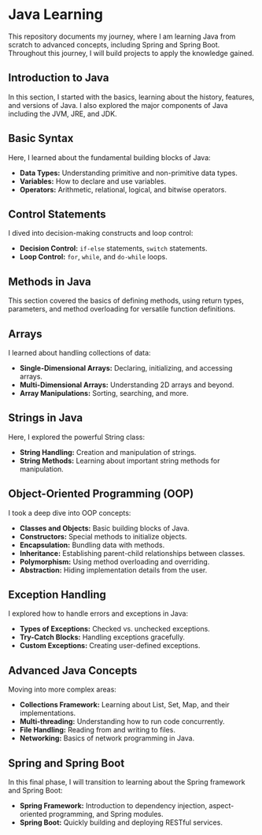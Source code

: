 # Java Learning

This repository documents my journey, where I am learning Java from scratch to advanced concepts, including Spring and Spring Boot. Throughout this journey, I will build projects to apply the knowledge gained.

## Introduction to Java

In this section, I started with the basics, learning about the history, features, and versions of Java. I also explored the major components of Java including the JVM, JRE, and JDK.

## Basic Syntax

Here, I learned about the fundamental building blocks of Java:
- **Data Types:** Understanding primitive and non-primitive data types.
- **Variables:** How to declare and use variables.
- **Operators:** Arithmetic, relational, logical, and bitwise operators.

## Control Statements

I dived into decision-making constructs and loop control:
- **Decision Control:** `if-else` statements, `switch` statements.
- **Loop Control:** `for`, `while`, and `do-while` loops.

## Methods in Java

This section covered the basics of defining methods, using return types, parameters, and method overloading for versatile function definitions.

## Arrays

I learned about handling collections of data:
- **Single-Dimensional Arrays:** Declaring, initializing, and accessing arrays.
- **Multi-Dimensional Arrays:** Understanding 2D arrays and beyond.
- **Array Manipulations:** Sorting, searching, and more.

## Strings in Java

Here, I explored the powerful String class:
- **String Handling:** Creation and manipulation of strings.
- **String Methods:** Learning about important string methods for manipulation.

## Object-Oriented Programming (OOP)

I took a deep dive into OOP concepts:
- **Classes and Objects:** Basic building blocks of Java.
- **Constructors:** Special methods to initialize objects.
- **Encapsulation:** Bundling data with methods.
- **Inheritance:** Establishing parent-child relationships between classes.
- **Polymorphism:** Using method overloading and overriding.
- **Abstraction:** Hiding implementation details from the user.

## Exception Handling

I explored how to handle errors and exceptions in Java:
- **Types of Exceptions:** Checked vs. unchecked exceptions.
- **Try-Catch Blocks:** Handling exceptions gracefully.
- **Custom Exceptions:** Creating user-defined exceptions.

## Advanced Java Concepts

Moving into more complex areas:
- **Collections Framework:** Learning about List, Set, Map, and their implementations.
- **Multi-threading:** Understanding how to run code concurrently.
- **File Handling:** Reading from and writing to files.
- **Networking:** Basics of network programming in Java.

## Spring and Spring Boot

In this final phase, I will transition to learning about the Spring framework and Spring Boot:
- **Spring Framework:** Introduction to dependency injection, aspect-oriented programming, and Spring modules.
- **Spring Boot:** Quickly building and deploying RESTful services.


